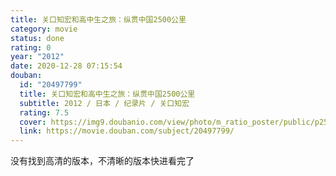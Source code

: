 ```yaml
---
title: 关口知宏和高中生之旅：纵贯中国2500公里
category: movie
status: done
rating: 0
year: "2012"
date: 2020-12-28 07:15:54
douban:
  id: "20497799"
  title: 关口知宏和高中生之旅：纵贯中国2500公里
  subtitle: 2012 / 日本 / 纪录片 / 关口知宏
  rating: 7.5
  cover: https://img9.doubanio.com/view/photo/m_ratio_poster/public/p2594968596.jpg
  link: https://movie.douban.com/subject/20497799/
---
```


没有找到高清的版本，不清晰的版本快进看完了
